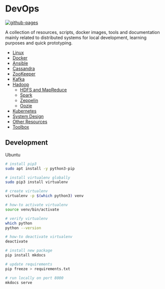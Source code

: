 # DevOps

[![github-pages](https://github.com/niqdev/devops/actions/workflows/gh-pages.yml/badge.svg)](https://github.com/niqdev/devops/actions/workflows/gh-pages.yml)

A collection of resources, scripts, docker images, tools and documentation mainly related to distributed systems for local development, learning purposes and quick prototyping.

* [Linux](https://niqdev.github.io/devops/linux)
* [Docker](https://niqdev.github.io/devops/docker) 
* [Ansible](https://niqdev.github.io/devops/ansible)
* [Cassandra](https://niqdev.github.io/devops/cassandra)
* [ZooKeeper](https://niqdev.github.io/devops/zookeeper)
* [Kafka](https://niqdev.github.io/devops/kafka)
* [Hadoop](https://niqdev.github.io/devops/hadoop)
  * [HDFS and MapReduce](https://niqdev.github.io/devops/hadoop/#hdfs-and-mapreduce)
  * [Spark](https://niqdev.github.io/devops/hadoop/#spark)
  * [Zeppelin](https://niqdev.github.io/devops/hadoop/#zeppelin)
  * [Oozie](https://niqdev.github.io/devops/hadoop/#oozie)
* [Kubernetes](https://niqdev.github.io/devops/kubernetes)
* [System Design](https://niqdev.github.io/devops/system-design)
* [Other Resources](https://niqdev.github.io/devops/other-resources)
* [Toolbox](https://niqdev.github.io/devops/toolbox)

## Development

Ubuntu

```bash
# install pip3
sudo apt install -y python3-pip

# install virtualenv globally 
sudo pip3 install virtualenv

# create virtualenv
virtualenv -p $(which python3) venv

# how-to activate virtualenv
source venv/bin/activate

# verify virtualenv
which python
python --version

# how-to deactivate virtualenv
deactivate

# install new package
pip install mkdocs

# update requirements
pip freeze > requirements.txt

# run locally on port 8000
mkdocs serve
```
